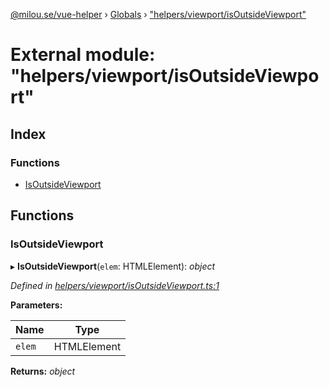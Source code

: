 [@milou.se/vue-helper](../README.md) › [Globals](../globals.md) › ["helpers/viewport/isOutsideViewport"](_helpers_viewport_isoutsideviewport_.md)

# External module: "helpers/viewport/isOutsideViewport"

## Index

### Functions

* [IsOutsideViewport](_helpers_viewport_isoutsideviewport_.md#isoutsideviewport)

## Functions

###  IsOutsideViewport

▸ **IsOutsideViewport**(`elem`: HTMLElement): *object*

*Defined in [helpers/viewport/isOutsideViewport.ts:1](https://github.com/milou-se/milou-vue-helper/blob/1661c8d/src/helpers/viewport/isOutsideViewport.ts#L1)*

**Parameters:**

Name | Type |
------ | ------ |
`elem` | HTMLElement |

**Returns:** *object*
